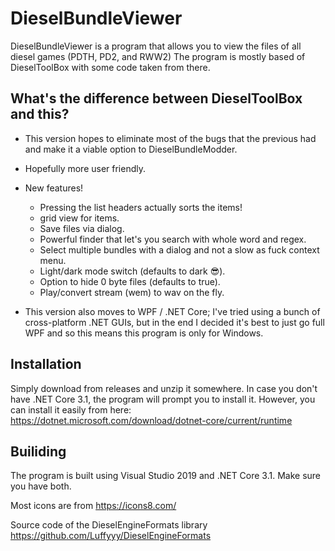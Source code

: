 # DieselBundleViewer

DieselBundleViewer is a program that allows you to view the files of all diesel games (PDTH, PD2, and RWW2)
The program is mostly based of DieselToolBox with some code taken from there.

## What's the difference between DieselToolBox and this?
* This version hopes to eliminate most of the bugs that the previous had and make it a viable option to DieselBundleModder.
* Hopefully more user friendly.
* New features!
  * Pressing the list headers actually sorts the items!
  * grid view for items.
  * Save files via dialog.
  * Powerful finder that let's you search with whole word and regex.
  * Select multiple bundles with a dialog and not a slow as fuck context menu.
  * Light/dark mode switch (defaults to dark 😎).
  * Option to hide 0 byte files (defaults to true).
  * Play/convert stream (wem) to wav on the fly.
  
* This version also moves to WPF / .NET Core; I've tried using a bunch of cross-platform .NET GUIs, but in the end I decided it's best to just go full WPF and so this means this program is only for Windows.

## Installation
Simply download from releases and unzip it somewhere.
In case you don't have .NET Core 3.1, the program will prompt you to install it. However, you can install it easily from here: https://dotnet.microsoft.com/download/dotnet-core/current/runtime

## Builiding
The program is built using Visual Studio 2019 and .NET Core 3.1. Make sure you have both.

Most icons are from https://icons8.com/

Source code of the DieselEngineFormats library https://github.com/Luffyyy/DieselEngineFormats

